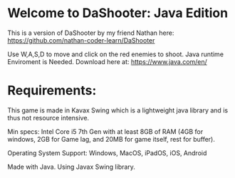# Welcome to DaShooter: Java Edition

This is a version of DaShooter by my friend Nathan here: https://github.com/nathan-coder-learn/DaShooter

Use W,A,S,D to move and click on the red enemies to shoot. 
Java runtime Enviroment is Needed. Download here at: https://www.java.com/en/

# Requirements:

This game is made in Kavax Swing which is a lightweight java library and is thus not resource intensive. 

Min specs: Intel Core i5 7th Gen with at least 8GB of RAM (4GB for windows, 2GB for Game lag, and 20MB for game itself, rest for buffer).

Operating System Support: Windows, MacOS, iPadOS, iOS, Android

Made with Java. Using Javax Swing library. 

